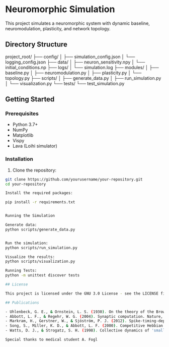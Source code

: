 # Neuromorphic Simulation

This project simulates a neuromorphic system with dynamic baseline, neuromodulation, plasticity, and network topology.

## Directory Structure

project_root/
├── config/
│   ├── simulation_config.json
│   └── logging_config.json
├── data/
│   ├── neuron_sensitivity.npy
│   └── initial_conditions.np
├── logs/
│   └── simulation.log
├── modules/
│   ├── baseline.py
│   ├── neuromodulation.py
│   ├── plasticity.py
│   └── topology.py
├── scripts/
│   ├── generate_data.py
│   ├── run_simulation.py
│   └── visualization.py
└── tests/
    └── test_simulation.py




## Getting Started

### Prerequisites

- Python 3.7+
- NumPy
- Matplotlib
- Vispy
- Lava (Loihi simulator)

### Installation

1. Clone the repository:

```bash
git clone https://github.com/yourusername/your-repository.git
cd your-repository

Install the required packages:

pip install -r requirements.txt


Running the Simulation

Generate data:
python scripts/generate_data.py


Run the simulation:
python scripts/run_simulation.py

Visualize the results:
python scripts/visualization.py

Running Tests:
python -m unittest discover tests

## License

This project is licensed under the GNU 3.0 License - see the LICENSE file for details.

## Publications

- Uhlenbeck, G. E., & Ornstein, L. S. (1930). On the theory of the Brownian motion. Physical Review, 36(5), 823-841. [Link](https://link_to_publication)
- Abbott, L. F., & Regehr, W. G. (2004). Synaptic computation. Nature, 431(7010), 796-803. [Link](https://link_to_publication)
- Markram, H., Gerstner, W., & Sjöström, P. J. (2012). Spike-timing-dependent plasticity: A comprehensive overview. Frontiers in Synaptic Neuroscience, 4, 2. [Link](https://link_to_publication)
- Song, S., Miller, K. D., & Abbott, L. F. (2000). Competitive Hebbian learning through spike-timing-dependent synaptic plasticity. Nature Neuroscience, 3(9), 919-926. [Link](https://link_to_publication)
- Watts, D. J., & Strogatz, S. H. (1998). Collective dynamics of 'small-world' networks. Nature, 393(6684), 440-442. [Link](https://link_to_publication)

Special thanks to medical student A. Fogl
```
